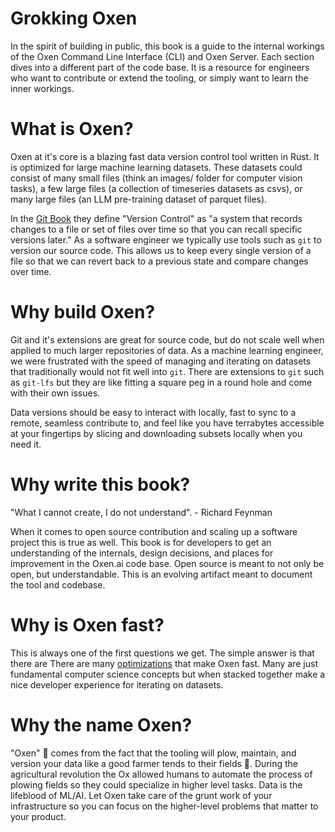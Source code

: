 # Grokking Oxen

In the spirit of building in public, this book is a guide to the internal workings of the Oxen Command Line Interface (CLI) and Oxen Server. Each section dives into a different part of the code base. It is a resource for engineers who want to contribute or extend the tooling, or simply want to learn the inner workings.

# What is Oxen?

Oxen at it's core is a blazing fast data version control tool written in Rust. It is optimized for large machine learning datasets. These datasets could consist of many small files (think an images/ folder for computer vision tasks), a few large files (a collection of timeseries datasets as csvs), or many large files (an LLM pre-training dataset of parquet files).

In the [Git Book](https://git-scm.com/book/en/v2/Getting-Started-About-Version-Control) they define "Version Control" as "a system that records changes to a file or set of files over time so that you can recall specific versions later." As a software engineer we typically use tools such as `git` to version our source code. This allows us to keep every single version of a file so that we can revert back to a previous state and compare changes over time.

# Why build Oxen?

Git and it's extensions are great for source code, but do not scale well when applied to much larger repositories of data. As a machine learning engineer, we were frustrated with the speed of managing and iterating on datasets that traditionally would not fit well into `git`. There are extensions to `git` such as `git-lfs` but they are like fitting a square peg in a round hole and come with their own issues. 

Data versions should be easy to interact with locally, fast to sync to a remote, seamless contribute to, and feel like you have terrabytes accessible at your fingertips by slicing and downloading subsets locally when you need it.

# Why write this book?

"What I cannot create, I do not understand". - Richard Feynman

When it comes to open source contribution and scaling up a software project this is true as well. This book is for developers to get an understanding of the internals, design decisions, and places for improvement in the Oxen.ai code base. Open source is meant to not only be open, but understandable. This is an evolving artifact meant to document the tool and codebase.

# Why is Oxen fast?

This is always one of the first questions we get. The simple answer is that there are  There are many [optimizations](./optimizations.md) that make Oxen fast. Many are just fundamental computer science concepts but when stacked together make a nice developer experience for iterating on datasets.

# Why the name Oxen?

"Oxen" 🐂 comes from the fact that the tooling will plow, maintain, and version your data like a good farmer tends to their fields 🌾. During the agricultural revolution the Ox allowed humans to automate the process of plowing fields so they could specialize in higher level tasks. Data is the lifeblood of ML/AI. Let Oxen take care of the grunt work of your infrastructure so you can focus on the higher-level problems that matter to your product.
